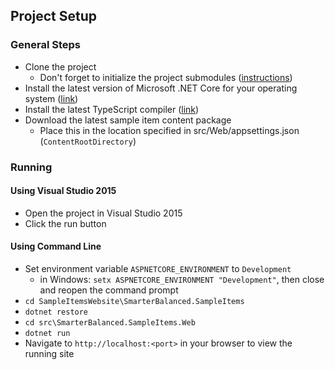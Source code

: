 ## Project Setup

### General Steps
- Clone the project
    - Don't forget to initialize the project submodules ([instructions](https://git-scm.com/book/en/v2/Git-Tools-Submodules#_cloning_submodules))
- Install the latest version of Microsoft .NET Core for your operating system ([link](https://www.microsoft.com/net/download/core#/current))
- Install the latest TypeScript compiler ([link](https://www.typescriptlang.org/index.html#download-links))
- Download the latest sample item content package
    - Place this in the location specified in src/Web/appsettings.json (`ContentRootDirectory`)


### Running
#### Using Visual Studio 2015
- Open the project in Visual Studio 2015
- Click the run button


#### Using Command Line
- Set environment variable `ASPNETCORE_ENVIRONMENT` to `Development`
    - in Windows: `setx ASPNETCORE_ENVIRONMENT "Development"`, then close and reopen the command prompt
- `cd SampleItemsWebsite\SmarterBalanced.SampleItems`
- `dotnet restore`
- `cd src\SmarterBalanced.SampleItems.Web`
- `dotnet run`
- Navigate to `http://localhost:<port>` in your browser to view the running site
